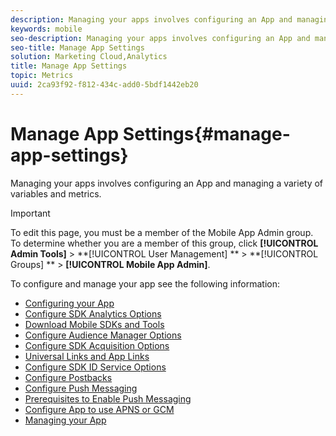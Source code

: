 ```yaml
---
description: Managing your apps involves configuring an App and managing a variety of variables and metrics.
keywords: mobile
seo-description: Managing your apps involves configuring an App and managing a variety of variables and metrics.
seo-title: Manage App Settings
solution: Marketing Cloud,Analytics
title: Manage App Settings
topic: Metrics
uuid: 2ca93f92-f812-434c-add0-5bdf1442eb20
---
```


# Manage App Settings{#manage-app-settings}

Managing your apps involves configuring an App and managing a variety of variables and metrics.

>[!IMPORTANT]
>
>To edit this page, you must be a member of the Mobile App Admin group. To determine whether you are a member of this group, click **[!UICONTROL Admin Tools]** > **[!UICONTROL User Management] ** > **[!UICONTROL Groups] ** > **[!UICONTROL Mobile App Admin]**.

To configure and manage your app see the following information: 

* [Configuring your App](/help/using/c-manage-app-settings/c-mob-confg-app/c-mob-confg-app.md)
* [Configure SDK Analytics Options](/help/using/c-manage-app-settings/c-mob-confg-app/t-config-analytics/t-config-analytics.md)
* [Download Mobile SDKs and Tools](/help/using/c-manage-app-settings/c-mob-confg-app/t-config-analytics/download-sdk.md)
* [Configure Audience Manager Options](/help/using/c-manage-app-settings/c-mob-confg-app/t-config-aam.md)
* [Configure SDK Acquisition Options](/help/using/c-manage-app-settings/c-mob-confg-app/t-config-acquisition.md)
* [Universal Links and App Links](/help/using/c-manage-app-settings/c-mob-confg-app/c-universal-app-links.md)
* [Configure SDK ID Service Options](/help/using/c-manage-app-settings/c-mob-confg-app/t-config-visitor.md)
* [Configure Postbacks](/help/using/c-manage-app-settings/c-mob-confg-app/signals.md)
* [Configure Push Messaging](/help/using/c-manage-app-settings/c-mob-confg-app/configure-push-messaging/configure-push-messaging.md)
* [Prerequisites to Enable Push Messaging](/help/using/c-manage-app-settings/c-mob-confg-app/configure-push-messaging/prerequisites-push-messaging.md)
* [Configure App to use APNS or GCM](/help/using/c-manage-app-settings/c-mob-confg-app/configure-push-messaging/prerequisites-push-messaging.md)
* [Managing your App](/help/using/c-manage-app-settings/c-mob-manage-app.md)
